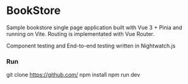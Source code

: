 # BookStore

Sample bookstore single page application built with Vue 3 + Pinia and running on Vite. Routing is implementated with Vue Router. 

Component testing and End-to-end testing written in Nightwatch.js

### Run
git clone https://github.com/
npm install
npm run dev